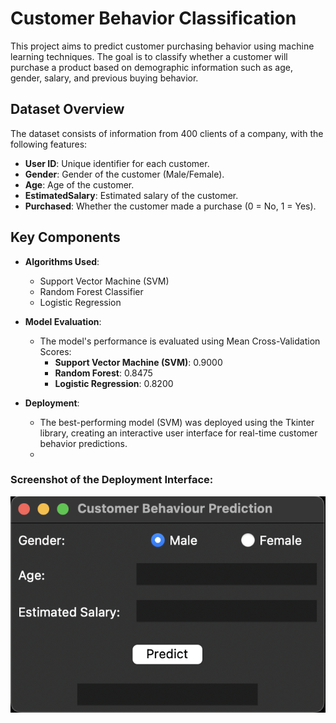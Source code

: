 # Customer Behavior Classification
This project aims to predict customer purchasing behavior using machine learning techniques. The goal is to classify whether a customer will purchase a product based on demographic information such as age, gender, salary, and previous buying behavior.
## Dataset Overview
The dataset consists of information from 400 clients of a company, with the following features:

- **User ID**: Unique identifier for each customer.
- **Gender**: Gender of the customer (Male/Female).
- **Age**: Age of the customer.
- **EstimatedSalary**: Estimated salary of the customer.
- **Purchased**: Whether the customer made a purchase (0 = No, 1 = Yes).
## Key Components

- **Algorithms Used**:
  - Support Vector Machine (SVM)
  - Random Forest Classifier
  - Logistic Regression

- **Model Evaluation**:
  - The model's performance is evaluated using Mean Cross-Validation Scores:
    - **Support Vector Machine (SVM)**: 0.9000
    - **Random Forest**: 0.8475
    - **Logistic Regression**: 0.8200

- **Deployment**:
  - The best-performing model (SVM) was deployed using the Tkinter library, creating an interactive user interface for real-time customer behavior predictions.
  - 
### Screenshot of the Deployment Interface:

![Deployment Interface](deployment.png)



